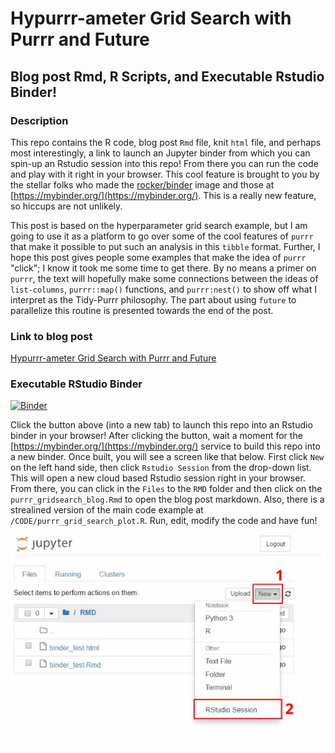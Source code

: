 # Hypurrr-ameter Grid Search with Purrr and Future
## Blog post Rmd, R Scripts, and Executable Rstudio Binder!

### Description
This repo contains the R code, blog post `Rmd` file, knit `html` file, and perhaps most interestingly, a link to launch an Jupyter binder from which you can spin-up an Rstudio session into this repo! From there you can run the code and play with it right in your browser.  This cool feature is brought to you by the stellar folks who made the [rocker/binder](https://github.com/rocker-org/binder) image and those at [https://mybinder.org/](https://mybinder.org/). This is a really new feature, so hiccups are not unlikely.

This post is based on the hyperparameter grid search example, but I am going to use it as a platform to go over some of the cool features of `purrr` that make it possible to put such an analysis in this `tibble` format.  Further, I hope this post gives people some examples that make the idea of `purrr` "click"; I know it took me some time to get there. By no means a primer on `purrr`, the text will hopefully make some connections between the ideas of `list-columns`, `purrr::map()` functions, and `purrr:nest()` to show off what I interpret as the Tidy-Purrr philosophy. The part about using `future` to parallelize this routine is presented towards the end of the post.

### Link to blog post
[Hypurrr-ameter Grid Search with Purrr and Future](https://matthewdharris.com/2017/12/18/hypurrr-ameter-grid-search-with-purrr-and-future/)

### Executable RStudio Binder
[![Binder](https://dl.dropboxusercontent.com/s/aqbfp8dkp0iw4k9/launch_Rstudio.svg?dl=0)](https://mybinder.org/v2/gh/mrecos/hypurrr-ameters/master?filepath=RMD)

Click the button above (into a new tab) to launch this repo into an Rstudio binder in your browser! After clicking the button, wait a moment for the [https://mybinder.org/](https://mybinder.org/) service to build this repo into a new binder. Once built, you will see a screen like that below. First click `New` on the left hand side, then click `Rstudio Session` from the drop-down list. This will open a new cloud based Rstudio session right in your browser. From there, you can click in the `Files` to the `RMD` folder and then click on the `purrr_gridsearch_blog.Rmd` to open the blog post markdown. Also, there is a strealined version of the main code example at `/CODE/purrr_grid_search_plot.R`. Run, edit, modify the code and have fun!


![](binder_instructions_1.jpeg)


